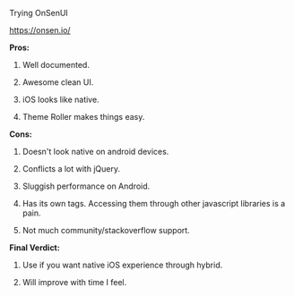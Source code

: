 Trying OnSenUI

https://onsen.io/

**Pros:**

1. Well documented.

2. Awesome clean UI.

3. iOS looks like native.

4. Theme Roller makes things easy.

**Cons:**

1. Doesn't look native on android devices.

2. Conflicts a lot with jQuery.

3. Sluggish performance on Android.

4. Has its own tags. Accessing them through other javascript libraries is a pain.

5. Not much community/stackoverflow support.

**Final Verdict:**

1. Use if you want native iOS experience through hybrid.

2. Will improve with time I feel.  
